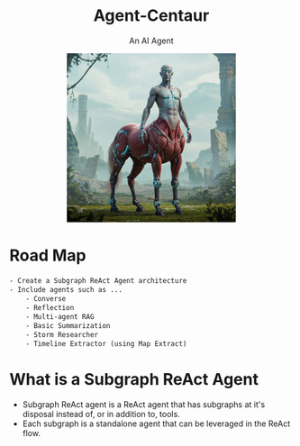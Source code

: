 <center><h1>Agent-Centaur</h1></center>
<center><p>An AI Agent</p></center>
<center><img src="agent_centaur_logo.jpeg" width="300" height="300"></center>


##### 
# Road Map
    - Create a Subgraph ReAct Agent architecture
    - Include agents such as ... 
        - Converse
        - Reflection
        - Multi-agent RAG
        - Basic Summarization
        - Storm Researcher
        - Timeline Extractor (using Map Extract)

# What is a Subgraph ReAct Agent
 - Subgraph ReAct agent is a ReAct agent that has subgraphs at it's disposal instead of, or in addition to, tools.
 - Each subgraph is a standalone agent that can be leveraged in the ReAct flow.

